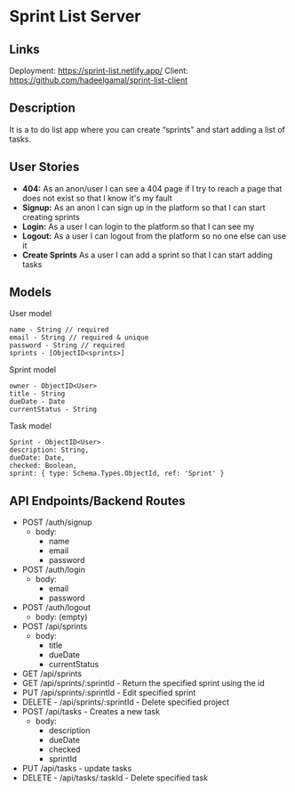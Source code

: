 # Sprint List Server

## Links
Deployment: https://sprint-list.netlify.app/
Client: https://github.com/hadeelgamal/sprint-list-client


## Description

It is a to do list app where you can create “sprints" and start adding a list of tasks.

## User Stories

-  **404:** As an anon/user I can see a 404 page if I try to reach a page that does not exist so that I know it's my fault
-  **Signup:** As an anon I can sign up in the platform so that I can start creating sprints
-  **Login:** As a user I can login to the platform so that I can see my 
-  **Logout:** As a user I can logout from the platform so no one else can use it
-  **Create Sprints** As a user I can add a sprint so that I can start adding tasks

## Models

User model

```
name - String // required
email - String // required & unique
password - String // required
sprints - [ObjectID<sprints>]
```

Sprint model

```
owner - ObjectID<User> 
title - String 
dueDate - Date
currentStatus - String 
```

Task model

```
Sprint - ObjectID<User> 
description: String,
dueDate: Date,
checked: Boolean,
sprint: { type: Schema.Types.ObjectId, ref: 'Sprint' }
```
## API Endpoints/Backend Routes


- POST /auth/signup
  - body:
    - name
    - email
    - password
- POST /auth/login
  - body:
    - email
    - password
- POST /auth/logout
  - body: (empty)
- POST /api/sprints
  - body:
    - title
    - dueDate
    - currentStatus
- GET /api/sprints
- GET /api/sprints/:sprintId - Return the specified sprint using the id
- PUT  /api/sprints/:sprintId - Edit specified sprint
- DELETE - /api/sprints/:sprintId  - Delete specified project
- POST /api/tasks  -  Creates a new task
  - body:
    - description
    - dueDate
    - checked
    - sprintId
- PUT /api/tasks  -  update tasks
- DELETE - /api/tasks/:taskId  - Delete specified task
  
